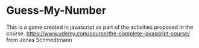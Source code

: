 # Guess-My-Number
 This is a game created in javascript as part of the activities proposed in the course. https://www.udemy.com/course/the-complete-javascript-course/ from Jonas Schmedtmann
